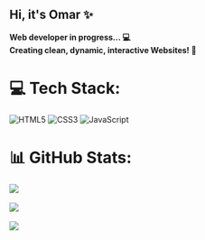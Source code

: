 ## Hi, it's Omar ✨

**Web developer in progress... 💻**<br/>
**Creating clean, dynamic, interactive Websites! 🚀**

# 💻 Tech Stack:
![HTML5](https://img.shields.io/badge/html5-%23E34F26.svg?style=for-the-badge&logo=html5&logoColor=white) ![CSS3](https://img.shields.io/badge/css3-%231572B6.svg?style=for-the-badge&logo=css3&logoColor=white) ![JavaScript](https://img.shields.io/badge/javascript-%23323330.svg?style=for-the-badge&logo=javascript&logoColor=%23F7DF1E)
# 📊 GitHub Stats:
![](https://github-readme-stats.vercel.app/api/top-langs/?username=MaroEGY&theme=github_dark_dimmed&hide_border=false&include_all_commits=false&count_private=false&layout=compact)<br/><br/>
![](https://github-readme-stats.vercel.app/api?username=MaroEGY&theme=github_dark_dimmed&hide_border=false&include_all_commits=false&count_private=false)<br/><br/>
![](https://nirzak-streak-stats.vercel.app/?user=MaroEGY&theme=github_dark_dimmed&hide_border=false)

